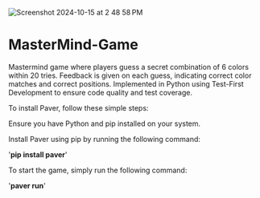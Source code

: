 ![Screenshot 2024-10-15 at 2 48 58 PM](https://github.com/user-attachments/assets/969ba6b0-9165-444b-b0bf-5f1993df5e2b)


# MasterMind-Game
Mastermind game where players guess a secret combination of 6 colors within 20 tries. Feedback is given on each guess, indicating correct color matches and correct positions. Implemented in Python using Test-First Development to ensure code quality and test coverage.

To install Paver, follow these simple steps:

Ensure you have Python and pip installed on your system.

Install Paver using pip by running the following command:

'**pip install paver**'

To start the game, simply run the following command:

'**paver run**'










